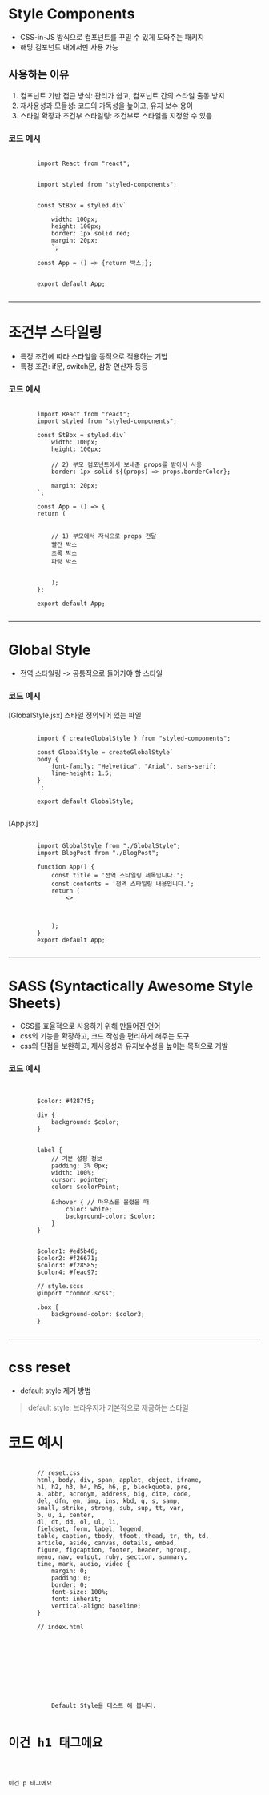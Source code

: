 # Style Components
- CSS-in-JS 방식으로 컴포넌트를 꾸밀 수 있게 도와주는 패키지
- 해당 컴포넌트 내에서만 사용 가능

## 사용하는 이유
1. 컴포넌트 기반 접근 방식: 관리가 쉽고, 컴포넌트 간의 스타일 출동 방지
2. 재사용성과 모듈성: 코드의 가독성을 높이고, 유지 보수 용이
3. 스타일 확장과 조건부 스타일링: 조건부로 스타일을 지정할 수 있음

### 코드 예시
<pre>
    <code>
        import React from "react";
        
        <!-- 1) import -->
        import styled from "styled-components"; 

        <!-- 2) 컴포넌트 생성 -->
        const StBox = styled.div`
            <!-- 3) 스타일 코드 작성, 스타일 코드는 css와 동일 -->
            width: 100px;
            height: 100px;
            border: 1px solid red;
            margin: 20px;
            `;

        const App = () => {return <StBox>박스</StBox>;};
        <!-- 4) 생성된 styled-components를 JSX에서 html 태그를 사용하듯이 사용 -->

        export default App;
    </code>
</pre>

* * *

# 조건부 스타일링
- 특정 조건에 따라 스타일을 동적으로 적용하는 기법
- 특정 조건: if문, switch문, 삼항 연산자 등등

### 코드 예시
<pre>
    <code>
        import React from "react";
        import styled from "styled-components";

        const StBox = styled.div`
            width: 100px;
            height: 100px;

            // 2) 부모 컴포넌트에서 보내준 props를 받아서 사용
            border: 1px solid ${(props) => props.borderColor}; 
            
            margin: 20px;
        `;

        const App = () => {
        return (
            <div>
            // 1) 부모에서 자식으로 props 전달
            <StBox borderColor="red">빨간 박스</StBox>
            <StBox borderColor="green">초록 박스</StBox>
            <StBox borderColor="blue">파랑 박스</StBox>
            </div>
            );
        };

        export default App;
    </code>
</pre>

* * *

# Global Style
- 전역 스타일링 -> 공통적으로 들어가야 할 스타일

### 코드 예시
[GlobalStyle.jsx] 스타일 정의되어 있는 파일
<pre>
    <code>
        import { createGlobalStyle } from "styled-components";

        const GlobalStyle = createGlobalStyle`
        body {
            font-family: "Helvetica", "Arial", sans-serif;
            line-height: 1.5;
        }
        `;

        export default GlobalStyle;
    </code>
</pre>

[App.jsx]
<pre>
    <code>
        import GlobalStyle from "./GlobalStyle";
        import BlogPost from "./BlogPost";

        function App() {
            const title = '전역 스타일링 제목입니다.';
            const contents = '전역 스타일링 내용입니다.';
            return (
                <>
                    <GlobalStyle />
                    <BlogPost title={title} contents={contents} />
                </>
            );
        }
        export default App;
    </code>
</pre>

* * *

# SASS (Syntactically Awesome Style Sheets)
- CSS를 효율적으로 사용하기 위해 만들어진 언어
- css의 기능을 확장하고, 코드 작성을 편리하게 해주는 도구
- css의 단점을 보완하고, 재사용성과 유지보수성을 높이는 목적으로 개발

### 코드 예시
<pre>
    <code>
        <!-- 1) 변수를 사용할 수 있다. ($ 기호 사용) -->
        $color: #4287f5;

        div {
            background: $color;
        }

        <!-- 2) 중접할 수 있다. (Nesting) -->
        label {
            // 기본 설정 정보
            padding: 3% 0px;
            width: 100%;
            cursor: pointer;
            color: $colorPoint;

            &:hover { // 마우스를 올렸을 때
                color: white;
                background-color: $color;
            }
        }

        <!-- 3) 다른 style 파일을 import 할 수 있다.
         common.scss -->
        $color1: #ed5b46;
        $color2: #f26671;
        $color3: #f28585;
        $color4: #feac97;

        // style.scss
        @import "common.scss";

        .box {
            background-color: $color3;
        }
    </code>
</pre>

* * *

# css reset
- default style 제거 방법
> default style: 브라우저가 기본적으로 제공하는 스타일

# 코드 예시
<pre>
    <code>
        // reset.css
        html, body, div, span, applet, object, iframe,
        h1, h2, h3, h4, h5, h6, p, blockquote, pre,
        a, abbr, acronym, address, big, cite, code,
        del, dfn, em, img, ins, kbd, q, s, samp,
        small, strike, strong, sub, sup, tt, var,
        b, u, i, center,
        dl, dt, dd, ol, ul, li,
        fieldset, form, label, legend,
        table, caption, tbody, tfoot, thead, tr, th, td,
        article, aside, canvas, details, embed, 
        figure, figcaption, footer, header, hgroup, 
        menu, nav, output, ruby, section, summary,
        time, mark, audio, video {
            margin: 0;
            padding: 0;
            border: 0;
            font-size: 100%;
            font: inherit;
            vertical-align: baseline;
        }

        // index.html
        <!DOCTYPE html>
        <html lang="en">
        <head>
            <meta charset="UTF-8" />
            <meta http-equiv="X-UA-Compatible" content="IE=edge" />
            <meta name="viewport" content="width=device-width, initial-scale=1.0" />
            <title>Document</title>
            <link rel="stylesheet" href="./reset.css" />
        </head>
        <body>
            <span>Default Style을 테스트 해 봅니다.</span>
            <h1>이건 h1 태그에요</h1>
            <p>이건 p 태그에요</p>
        </body>
        </html>
    </code>
</pre>